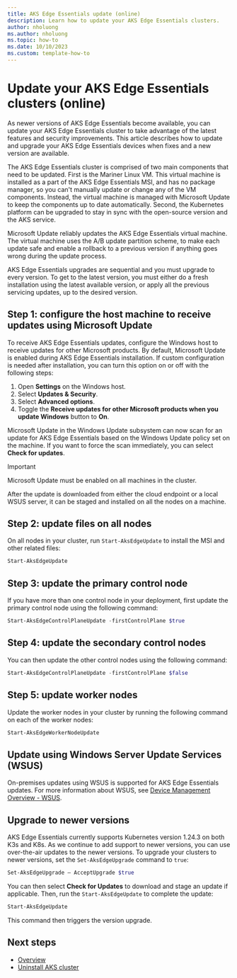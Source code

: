 ```yaml
---
title: AKS Edge Essentials update (online)
description: Learn how to update your AKS Edge Essentials clusters.
author: nholuong
ms.author: nholuong
ms.topic: how-to
ms.date: 10/10/2023
ms.custom: template-how-to
---
```


# Update your AKS Edge Essentials clusters (online)

As newer versions of AKS Edge Essentials become available, you can update your AKS Edge Essentials cluster to take advantage of the latest features and security improvements. This article describes how to update and upgrade your AKS Edge Essentials devices when fixes and a new version are available.

The AKS Edge Essentials cluster is comprised of two main components that need to be updated. First is the Mariner Linux VM. This virtual machine is installed as a part of the AKS Edge Essentials MSI, and has no package manager, so you can't manually update or change any of the VM components. Instead, the virtual machine is managed with Microsoft Update to keep the components up to date automatically. Second, the Kubernetes platform can be upgraded to stay in sync with the open-source version and the AKS service.  

Microsoft Update reliably updates the AKS Edge Essentials virtual machine. The virtual machine uses the A/B update partition scheme, to make each update safe and enable a rollback to a previous version if anything goes wrong during the update process.

AKS Edge Essentials upgrades are sequential and you must upgrade to every version. To get to the latest version, you must either do a fresh installation using the latest available version, or apply all the previous servicing updates, up to the desired version.

## Step 1: configure the host machine to receive updates using Microsoft Update

To receive AKS Edge Essentials updates, configure the Windows host to receive updates for other Microsoft products. By default, Microsoft Update is enabled during AKS Edge Essentials installation. If custom configuration is needed after installation, you can turn this option on or off with the following steps:

1. Open **Settings** on the Windows host.
1. Select **Updates & Security**.
1. Select **Advanced options**.
1. Toggle the **Receive updates for other Microsoft products when you update Windows** button to **On**.

Microsoft Update in the Windows Update subsystem can now scan for an update for AKS Edge Essentials based on the Windows Update policy set on the machine. If you want to force the scan immediately, you can select **Check for updates**.

> [!IMPORTANT]
> Microsoft Update must be enabled on all machines in the cluster.

After the update is downloaded from either the cloud endpoint or a local WSUS server, it can be staged and installed on all the nodes on a machine.

## Step 2: update files on all nodes

On all nodes in your cluster, run `Start-AksEdgeUpdate` to install the MSI and other related files:

```powershell
Start-AksEdgeUpdate
```

## Step 3: update the primary control node

If you have more than one control node in your deployment, first update the primary control node using the following command:

```powershell
Start-AksEdgeControlPlaneUpdate -firstControlPlane $true
```

## Step 4: update the secondary control nodes

You can then update the other control nodes using the following command:

```powershell
Start-AksEdgeControlPlaneUpdate -firstControlPlane $false
```

## Step 5: update worker nodes

Update the worker nodes in your cluster by running the following command on each of the worker nodes:

```powershell
Start-AksEdgeWorkerNodeUpdate 
```

## Update using Windows Server Update Services (WSUS)

On-premises updates using WSUS is supported for AKS Edge Essentials updates. For more information about WSUS, see [Device Management Overview - WSUS](/windows/iot/iot-enterprise/device-management/device-management-overview#windows-server-update-services-wsus).

## Upgrade to newer versions

AKS Edge Essentials currently supports Kubernetes version 1.24.3 on both K3s and K8s. As we continue to add support to newer versions, you can use over-the-air updates to the newer versions. To upgrade your clusters to newer versions, set the `Set-AksEdgeUpgrade` command to `true`:

```powershell
Set-AksEdgeUpgrade – AcceptUpgrade $true
```

You can then select **Check for Updates** to download and stage an update if applicable. Then, run the `Start-AksEdgeUpdate` to complete the update:

```powershell
Start-AksEdgeUpdate
```

This command then triggers the version upgrade.

## Next steps

- [Overview](aks-edge-overview.md)
- [Uninstall AKS cluster](aks-edge-howto-uninstall.md)
